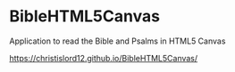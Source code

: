 # BibleHTML5Canvas
Application to read the Bible and Psalms in HTML5 Canvas

https://christislord12.github.io/BibleHTML5Canvas/
